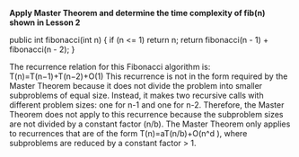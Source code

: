 **Apply Master Theorem and determine the time complexity of
fib(n) shown in Lesson 2**

public int fibonacci(int n) {
    if (n <= 1) return n;
    return fibonacci(n - 1) + fibonacci(n - 2);
}

The recurrence relation for this Fibonacci algorithm is: 
T(n)=T(n−1)+T(n−2)+O(1) 
This recurrence is not in the form required by the Master Theorem because it does not 
divide the problem into smaller subproblems of equal size. Instead, it makes two 
recursive calls with different problem sizes: one for n-1 and one for n-2. 
Therefore, the Master Theorem does not apply to this recurrence because the subproblem 
sizes are not divided by a constant factor (n/b). The Master Theorem only applies to 
recurrences that are of the form 
T(n)=aT(n/b)+O(n^d ), where subproblems are reduced by a constant factor > 1.